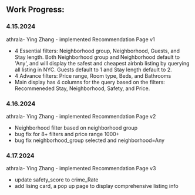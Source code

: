 ## Work Progress:

### 4.15.2024

 athrala- Ying Zhang - implemented Recommendation Page v1

- 4 Essential filters: Neighborhood group, Neighborhood, Guests, and Stay length. Both Neighborhood group and Neighborhood default to 'Any', and will display the safest and cheapest airbnb listing by querying all listing in NYC. Guests default to 1 and Stay length default to 2.
- 4 Advance filters: Price range, Room type, Beds, and Bathrooms
- Main display has 4 columns for the query based on the filters: Recommeneded Stay, Neighborhood, Safety, and Price.

### 4.16.2024

 athrala- Ying Zhang - implemented Recommendation Page v2

- Neighborhood filter based on neighborhood group
- bug fix for 8+ filters and price range 1000+
- bug fix neighborhood_group selected and neighborhood=Any

### 4.17.2024

 athrala- Ying Zhang - implemented Recommendation Page v3

- update safety_score to crime_Rate
- add lising card, a pop up page to display comprehensive listing info
